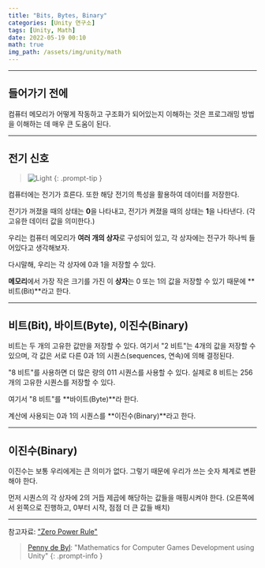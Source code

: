 ```yaml
---
title: "Bits, Bytes, Binary"
categories: [Unity 연구소]
tags: [Unity, Math]
date: 2022-05-19 00:10
math: true
img_path: /assets/img/unity/math
---
```


---

## **들어가기 전에**

컴퓨터 메모리가 어떻게 작동하고 구조화가 되어있는지 이해하는 것은 프로그래밍 방법을 이해하는 데 매우 큰 도움이 된다.

---

## **전기 신호**

> ![Light](lights.png)
{: .prompt-tip }

컴퓨터에는 전기가 흐른다. 또한 해당 전기의 특성을 활용하여 데이터를 저장한다.

전기가 꺼졌을 때의 상태는 **0**을 나타내고, 전기가 켜졌을 때의 상태는 **1**을 나타낸다. (각 고유한 데이터 값을 의미한다.)

우리는 컴퓨터 메모리가 **여러 개의 상자**로 구성되어 있고, 각 상자에는 전구가 하나씩 들어있다고 생각해보자. 

다시말해, 우리는 각 상자에 0과 1을 저장할 수 있다.

**메모리**에서 가장 작은 크기를 가진 이 **상자**는 0 또는 1의 값을 저장할 수 있기 때문에 **비트(Bit)**라고 한다.

---

## **비트(Bit), 바이트(Byte), 이진수(Binary)**

비트는 두 개의 고유한 값만을 저장할 수 있다. 여기서 "2 비트"는 4개의 값을 저장할 수 있으며, 각 값은 서로 다른 0과 1의 시퀀스(sequences, 연속)에 의해 결정된다.

"8 비트"를 사용하면 더 많은 량의 011 시퀀스를 사용할 수 있다. 실제로 8 비트는 256개의 고유한 시퀀스를 저장할 수 있다. 

여기서 "8 비트"를 **바이트(Byte)**라 한다.

계산에 사용되는 0과 1의 시퀀스를 **이진수(Binary)**라고 한다.

---

## **이진수(Binary)**

이진수는 보통 우리에게는 큰 의미가 없다. 그렇기 때문에 우리가 쓰는 숫자 체계로 변환해야 한다.

먼저 시퀀스의 각 상자에 2의 거듭 제곱에 해당하는 값들을 매핑시켜야 한다. (오른쪽에서 왼쪽으로 진행하고, 0부터 시작, 점점 더 큰 값들 배치)

---

참고자료: ["Zero Power Rule"](https://medium.com/i-math/the-zero-power-rule-explained-449b4bd6934d)

> [Penny de Byl](http://www.holistic3d.com/): "Mathematics for Computer Games Development using Unity"
{: .prompt-info }
